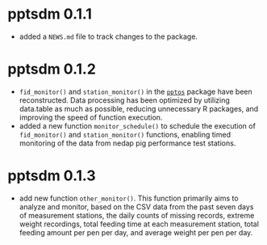 # pptsdm 0.1.1

* added a `NEWS.md` file to track changes to the package.

# pptsdm 0.1.2

* `fid_monitor()` and `station_monitor()` in the [`pptos`](https://github.com/tony2015116/pptos) package have been reconstructed. Data processing has been optimized by utilizing data.table as much as possible, reducing unnecessary R packages, and improving the speed of function execution.
* added a new function `monitor_schedule()` to schedule the execution of `fid_monitor()` and `station_monitor()` functions, enabling timed monitoring of the data from nedap pig performance test stations.

# pptsdm 0.1.3

* add new function `other_monitor()`. This function primarily aims to analyze and monitor, based on the CSV data from the past seven days of measurement stations, the daily counts of missing records, extreme weight recordings, total feeding time at each measurement station, total feeding amount per pen per day, and average weight per pen per day.
